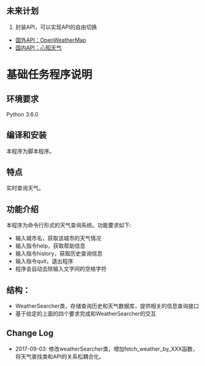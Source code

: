 ## 未来计划
1. 封装API，可以实现API的自由切换
 - [国外API：OpenWeatherMap](http://openweathermap.org/api)
 - [国内API：心知天气](https://www.seniverse.com/api)



# 基础任务程序说明
## 环境要求
Python 3.6.0

## 编译和安装
本程序为脚本程序。
## 特点
实时查询天气。

## 功能介绍
本程序为命令行形式的天气查询系统。功能要求如下:

- 输入城市名，获取该城市的天气情况
- 输入指令help，获取帮助信息
- 输入指令history，获取历史查询信息
- 输入指令quit，退出程序
- 程序会自动去除输入文字间的空格字符


## 结构：
- WeatherSearcher类，存储查询历史和天气数据库，提供相关的信息查询接口
- 基于给定的上面的四个要求完成和WeatherSearcher的交互

## Change Log
- 2017-09-03: 修改weatherSearcher类，增加fetch_weather_by_XXX函数，将天气查找类和API的关系松耦合化。
